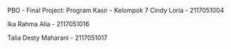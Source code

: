PBO - Final Project: Program Kasir - Kelompok 7
Cindy Loria - 2117051004

Ika Rahma Alia - 2117051016 

Talia Desty Maharani - 2117051017 

